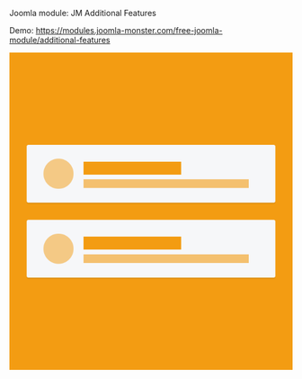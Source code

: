 Joomla module: JM Additional Features

Demo:
https://modules.joomla-monster.com/free-joomla-module/additional-features

![alt text](https://raw.githubusercontent.com/faktycznie/mod_jm_additional_features/master/assets/image.png)
